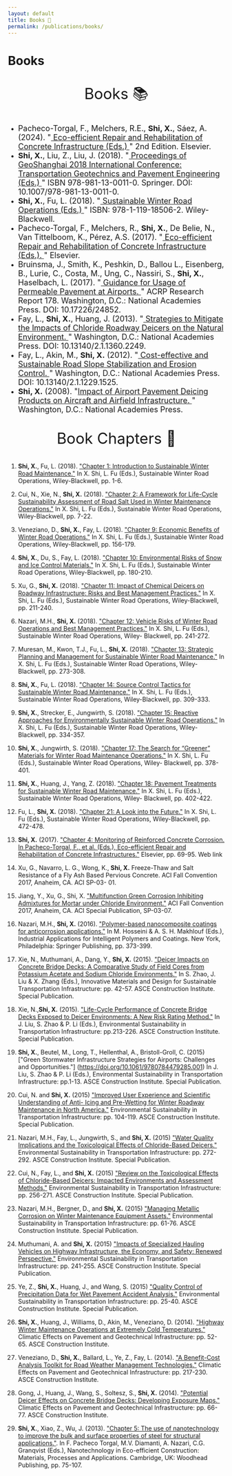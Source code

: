 ```yaml
---
layout: default
title: Books 📝
permalink: /publications/books/
---
```


# Books


<p align="center" style="font-size: 35px;">Books 📚</p>
<ul>
<li><font size=4> Pacheco-Torgal, F., Melchers, R.E., <b>Shi, X.</b>, Sáez, A. (2024). "<a href="https://shop.elsevier.com/books/eco-efficient-repair-and-rehabilitation-of-concrete-infrastructures/pacheco-torgal/978-0-443-13470-8"> Eco-efficient Repair and Rehabilitation of Concrete Infrastructure (Eds.) </a>" 2nd Edition. Elsevier. </font></li>

<li><font size=4> <b>Shi, X.</b>, Liu, Z., Liu, J. (2018). "<a href="https://link.springer.com/book/10.1007/978-981-13-0011-0"> Proceedings of GeoShanghai 2018 International Conference: Transportation Geotechnics and Pavement Engineering (Eds.) </a>" ISBN 978-981-13-0011-0. Springer. DOI: 10.1007/978-981-13-0011-0. </font></li>

<li><font size=4> <b> Shi, X.</b>, Fu, L. (2018). "<a href="https://www.wiley.com/en-us/Sustainable+Winter+Road+Operations-p-9781119185062"> Sustainable Winter Road Operations (Eds.) </a>" ISBN: 978-1-119-18506-2. Wiley-Blackwell. </font></li>

<li><font size=4> Pacheco-Torgal, F., Melchers, R., <b>Shi, X.</b>, De Belie, N., Van Tittelboom, K., Pérez, A.S. (2017). "<a href="https://shop.elsevier.com/books/eco-efficient-repair-and-rehabilitation-of-concrete-infrastructures/pacheco-torgal/978-0-08-102181-1"> Eco-efficient Repair and Rehabilitation of Concrete Infrastructure (Eds.). </a>" Elsevier. </font></li>

<li><font size=4> Bruinsma, J., Smith, K., Peshkin, D., Ballou L., Eisenberg, B., Lurie, C., Costa, M., Ung, C., Nassiri, S., <b>Shi, X.</b>, Haselbach, L. (2017). "<a href="https://nap.nationalacademies.org/catalog/24852/guidance-for-usage-of-permeable-pavement-at-airports"> Guidance for Usage of Permeable Pavement at Airports. </a>" ACRP Research Report 178. Washington, D.C.: National Academies Press. DOI: 10.17226/24852. </font></li>

<li><font size=4> Fay, L., <b>Shi, X.</b>, Huang, J. (2013). "<a href="https://www.researchgate.net/publication/257306398_Strategies_to_Mitigate_the_Impacts_of_Chloride_Roadway_Deicers_on_the_Natural_Environment?channel=doi&linkId=00b49524d9ae400d5c000000&showFulltext=true"> Strategies to Mitigate the Impacts of Chloride Roadway Deicers on the Natural Environment. </a>" Washington, D.C.: National Academies Press. DOI: 10.13140/2.1.1360.2249. </font></li>

<li><font size=4> Fay, L., Akin, M., <b>Shi, X.</b> (2012). "<a href="https://www.researchgate.net/publication/262301284_Cost-Effective_and_Sustainable_Road_Slope_Stabilization_and_Erosion_Control?channel=doi&linkId=0a85e53745763d32bf000000&showFulltext=true"> Cost-effective and Sustainable Road Slope Stabilization and Erosion Control. </a>"  Washington, D.C.: National Academies Press. DOI: 10.13140/2.1.1229.1525. </font></li>

<li><font size=4> <b>Shi, X.</b> (2008). "<a href="https://nap.nationalacademies.org/catalog/13913/impact-of-airport-pavement-deicing-products-on-aircraft-and-airfield-infrastructure">Impact of Airport Pavement Deicing Products on Aircraft and Airfield Infrastructure. </a>"  Washington, D.C.: National Academies Press. </font></li>
</ul>

    
<p align="center" style="font-size: 35px;">Book Chapters 📖</p>

1. **Shi, X.**, Fu, L. (2018). ["Chapter 1: Introduction to Sustainable Winter Road Maintenance."](https://doi.org/10.1002/9781119185161.ch1) In X. Shi, L. Fu (Eds.), Sustainable Winter Road Operations, Wiley-Blackwell, pp. 1-6.
   
2.	Cui, N., Xie, N., **Shi, X.** (2018). ["Chapter 2: A Framework for Life-Cycle Sustainability Assessment of Road Salt Used in Winter Maintenance Operations."](https://doi.org/10.1002/9781119185161.ch2) In X. Shi, L. Fu (Eds.), Sustainable Winter Road Operations, Wiley-Blackwell, pp. 7-22.
   
3.	Veneziano, D., **Shi, X.**, Fay, L. (2018). ["Chapter 9: Economic Benefits of Winter Road Operations."](https://doi.org/10.1002/9781119185161.ch9) In X. Shi, L. Fu (Eds.), Sustainable Winter Road Operations, Wiley-Blackwell, pp. 156-179.
   
4.	**Shi, X.**, Du, S., Fay, L. (2018). ["Chapter 10: Environmental Risks of Snow and Ice Control Materials."](https://doi.org/10.1002/9781119185161.ch10) In X. Shi, L. Fu (Eds.), Sustainable Winter Road Operations, Wiley-Blackwell, pp. 180-210.
   
5.	Xu, G., **Shi, X.** (2018). ["Chapter 11: Impact of Chemical Deicers on Roadway Infrastructure: Risks and Best Management Practices."](https://doi.org/10.1002/9781119185161.ch11) In X. Shi, L. Fu (Eds.), Sustainable Winter Road Operations, Wiley-Blackwell, pp. 211-240.
   
6.	Nazari, M.H., **Shi, X.** (2018). ["Chapter 12: Vehicle Risks of Winter Road Operations and Best Management Practices."]( https://doi.org/10.1002/9781119185161.ch12) In X. Shi, L. Fu (Eds.), Sustainable Winter Road Operations, Wiley- Blackwell, pp. 241-272.
   
7.	Muresan, M., Kwon, T.J., Fu, L., **Shi, X.** (2018). ["Chapter 13: Strategic Planning and Management for Sustainable Winter Road Maintenance."](https://doi.org/10.1002/9781119185161.ch13) In X. Shi, L. Fu (Eds.), Sustainable Winter Road Operations, Wiley-Blackwell, pp. 273-308.
   
8.	**Shi, X.**, Fu, L. (2018). ["Chapter 14: Source Control Tactics for Sustainable Winter Road Maintenance."](https://doi.org/10.1002/9781119185161.ch14) In X. Shi, L. Fu (Eds.), Sustainable Winter Road Operations, Wiley-Blackwell,
pp. 309-333.

9.	**Shi, X.**, Strecker, E., Jungwirth, S. (2018). ["Chapter 15: Reactive Approaches for Environmentally Sustainable Winter Road Operations."](https://www.wiley.com/en-us/Sustainable+Winter+Road+Operations-p-9781119185154) In X. Shi, L. Fu (Eds.), Sustainable Winter Road Operations, Wiley-Blackwell, pp. 334-357.

10.	**Shi, X.**, Jungwirth, S. (2018). ["Chapter 17: The Search for “Greener” Materials for Winter Road Maintenance Operations."](https://cesticc.uaf.edu/media/280969/TheSearchforGreenDeicer-Slides4Webinar.pdf) In X. Shi, L. Fu (Eds.), Sustainable Winter Road Operations, Wiley- Blackwell, pp. 378-401.
    
11.	**Shi, X.**, Huang, J., Yang, Z. (2018). ["Chapter 18: Pavement Treatments for Sustainable Winter Road Maintenance."](https://doi.org/10.1002/9781119185161.ch18) In X. Shi, L. Fu (Eds.), Sustainable Winter Road Operations, Wiley- Blackwell, pp. 402-422.
    
12.	Fu, L., **Shi, X.** (2018). ["Chapter 21: A Look into the Future."](https://doi.org/10.1002/9781119185161.ch21) In X. Shi, L. Fu (Eds.), Sustainable Winter Road Operations, Wiley-Blackwell, pp. 472-478.
    
13.	**Shi, X.** (2017). ["Chapter 4: Monitoring of Reinforced Concrete Corrosion. In Pacheco-Torgal, F., et al. (Eds.), Eco-efficient Repair and Rehabilitation of Concrete Infrastructures."](https://shop.elsevier.com/books/eco-efficient-repair-and-rehabilitation-of-concrete-infrastructures/pacheco-torgal/978-0-443-13470-8) Elsevier, pp. 69-95. Web link
    
14.	Xu, G., Navarro, L. G., Wong, K., **Shi, X.** Freeze-Thaw and Salt Resistance of a Fly Ash Based Pervious Concrete. ACI Fall Convention 2017, Anaheim, CA. ACI SP-03- 01.
    
15.	Jiang, Y., Xu, G., Shi, X. ["Multifunction Green Corrosion Inhibiting Admixtures for Mortar under Chloride Environment."](https://www.concrete.org/publications/internationalconcreteabstractsportal/m/details/id/51722456) ACI Fall Convention 2017, Anaheim, CA. ACI Special Publication, SP-03-07. 
    
16.	Nazari, M.H., **Shi, X.** (2016). ["Polymer-based nanocomposite coatings for anticorrosion applications."](https://doi.org/10.1007/978-3-319-26893-4_18.) In M. Hosseini & A. S. H. Makhlouf (Eds.), Industrial Applications for Intelligent Polymers and Coatings. New York, Philadelphia: Springer Publishing, pp. 373-399. 
    
17.	Xie, N., Muthumani, A., Dang, Y., **Shi, X.** (2015). ["Deicer Impacts on Concrete Bridge Decks: A Comparative Study of Field Cores from Potassium Acetate and Sodium Chloride Environments."](https:doi.org/10.1061/9780784479278.005) In S. Zhao, J. Liu & X. Zhang (Eds.), Innovative Materials and Design for Sustainable Transportation Infrastructure: pp. 42-57. ASCE Construction Institute. Special Publication.
    
18.	Xie, N.,**Shi, X.** (2015). ["Life-Cycle Performance of Concrete Bridge Decks Exposed to Deicer Environments: A New Risk Rating Method."](https://doi/org/10.1061/9780784479285.018.) In J. Liu, S. Zhao & P. Li (Eds.), Environmental Sustainability in Transportation Infrastructure: pp.213-226. ASCE Construction Institute. Special Publication. 
    
19.	**Shi, X.**, Beutel, M., Long, T., Hellenthal, A., Bristoll-Groll, C. (2015) ["Green Stormwater Infrastructure Strategies for Airports: Challenges and Opportunities."] (https://doi.org/10.1061/9780784479285.001) In J. Liu, S. Zhao & P. Li (Eds.), Environmental Sustainability in Transportation Infrastructure: pp.1-13. ASCE Construction Institute. Special Publication.
    
20.	Cui, N. and **Shi, X.** (2015) ["Improved User Experience and Scientific Understanding of Anti- Icing and Pre-Wetting for Winter Roadway Maintenance in North America."](https://doi.org/10.1061/9780784479285.010) Environmental Sustainability in Transportation Infrastructure: pp. 104-119. ASCE Construction Institute. Special Publication. 
    
21.	Nazari, M.H., Fay, L., Jungwirth, S., and **Shi, X.** (2015) ["Water Quality Implications and the Toxicological Effects of Chloride-Based Deicers."](https://doi.org/10.1061/9780784479285.022) Environmental Sustainability in Transportation Infrastructure: pp. 272-292. ASCE Construction Institute. Special Publication. 
    
22.	Cui, N., Fay, L., and **Shi, X.** (2015) ["Review on the Toxicological Effects of Chloride-Based Deicers: Impacted Environments and Assessment Methods."](https://doi.org/10.1061/9780784479285.021) Environmental Sustainability in Transportation Infrastructure: pp. 256-271. ASCE Construction Institute. Special Publication.
    
23.	Nazari, M.H., Bergner, D., and **Shi, X.** (2015) ["Managing Metallic Corrosion on Winter Maintenance Equipment Assets."](https://doi.org/10.1061/9780784479285.006) Environmental Sustainability in Transportation Infrastructure: pp. 61-76. ASCE Construction Institute. Special Publication.

24.	Muthumani, A. and **Shi, X.** (2015) ["Impacts of Specialized Hauling Vehicles on Highway Infrastructure, the Economy, and Safety: Renewed Perspective."](https://doi.org/10.1061/9780784479285.020) Environmental Sustainability in Transportation Infrastructure: pp. 241-255. ASCE Construction Institute. Special Publication. 
    
25.	Ye, Z., **Shi, X.**, Huang, J., and Wang, S. (2015) ["Quality Control of Precipitation Data for Wet Pavement Accident Analysis."](https://doi.org/10.1061/9780784479285.00) Environmental Sustainability in Transportation Infrastructure: pp. 25-40. ASCE Construction Institute. Special Publication.
    
26.	**Shi, X.**, Huang, J., Williams, D., Akin, M., Veneziano, D. (2014). ["Highway Winter Maintenance Operations at Extremely Cold Temperatures."](https://doi.org/10.1061/9780784413326.006) Climatic Effects on Pavement and Geotechnical Infrastructure: pp. 52-65. ASCE Construction Institute.
    
27.	Veneziano, D., **Shi, X.**, Ballard, L., Ye, Z., Fay, L. (2014). ["A Benefit-Cost Analysis Toolkit for Road Weather Management Technologies."](https://doi.org/10.1061/9780784413326.022) Climatic Effects on Pavement and Geotechnical Infrastructure: pp. 217-230. ASCE Construction Institute.
    
28.	Gong, J., Huang, J., Wang, S., Soltesz, S., **Shi, X.** (2014). ["Potential Deicer Effects on Concrete Bridge Decks: Developing Exposure Maps."](https://doi.org/10.1061/9780784413326.00) Climatic Effects on Pavement and Geotechnical Infrastructure: pp. 66-77. ASCE Construction Institute.
    
29.	**Shi, X.**, Xiao, Z., Wu, J. (2013). ["Chapter 5: The use of nanotechnology to improve the bulk and surface properties of steel for structural applications."](https://doi.org/10.1533/9780857098832.1.75). In F. Pacheco Torgal, M.V. Diamanti, A. Nazari, C.G. Granqvist (Eds.), Nanotechnology in Eco-efficient Construction: Materials, Processes and Applications. Cambridge, UK: Woodhead Publishing, pp. 75-107.  

